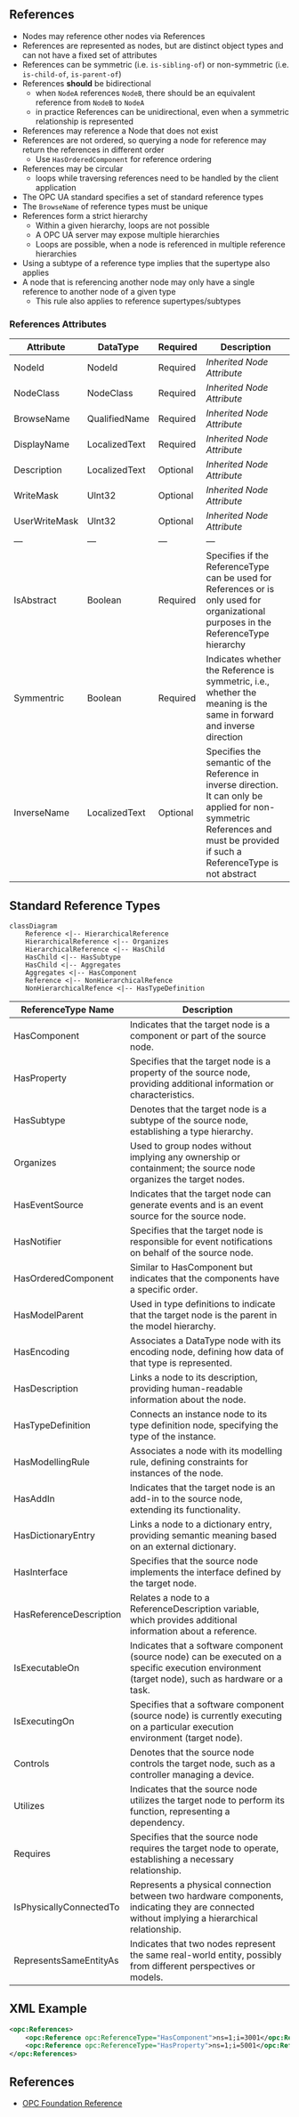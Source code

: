 ## References

- Nodes may reference other nodes via References
- References are represented as nodes, but are distinct object types and can not have a fixed set of attributes
- References can be symmetric (i.e. `is-sibling-of`) or non-symmetric (i.e. `is-child-of`, `is-parent-of`)
- References **should** be bidirectional
	- when `NodeA` references `NodeB`, there should be an equivalent reference from `NodeB` to `NodeA`
	- in practice References can be unidirectional, even when a symmetric relationship is represented
- References may reference a Node that does not exist
- References are not ordered, so querying a node for reference may return the references in different order
	- Use `HasOrderedComponent` for reference ordering
- References may be circular
	- loops while traversing references need to be handled by the client application
- The OPC UA standard specifies a set of standard reference types
- The `BrowseName` of reference types must be unique
- References form a strict hierarchy
	- Within a given hierarchy, loops are not possible
	- A OPC UA server may expose multiple hierarchies
	- Loops are possible, when a node is referenced in multiple reference hierarchies
- Using a subtype of a reference type implies that the supertype also applies
- A node that is referencing another node may only have a single reference to another node of a given type
	- This rule also applies to reference supertypes/subtypes

### References Attributes

| Attribute     | DataType      | Required | Description                                                                                                                                                                    |
| ------------- | ------------- | -------- | ------------------------------------------------------------------------------------------------------------------------------------------------------------------------------ |
| Nodeld        | Nodeld        | Required | *Inherited Node Attribute*                                                                                                                                                     |
| NodeClass     | NodeClass     | Required | *Inherited Node Attribute*                                                                                                                                                     |
| BrowseName    | QualifiedName | Required | *Inherited Node Attribute*                                                                                                                                                     |
| DisplayName   | LocalizedText | Required | *Inherited Node Attribute*                                                                                                                                                     |
| Description   | LocalizedText | Optional | *Inherited Node Attribute*                                                                                                                                                     |
| WriteMask     | Ulnt32        | Optional | *Inherited Node Attribute*                                                                                                                                                     |
| UserWriteMask | Ulnt32        | Optional | *Inherited Node Attribute*                                                                                                                                                     |
| &mdash;       | &mdash;       | &mdash;  | &mdash;                                                                                                                                                                        |
| IsAbstract    | Boolean       | Required | Specifies if the ReferenceType can be used for References or is only used for organizational purposes in the ReferenceType hierarchy                                           |
| Symmentric    | Boolean       | Required | Indicates whether the Reference is symmetric, i.e., whether the meaning is the same in forward and inverse direction                                                           |
| InverseName   | LocalizedText | Optional | Specifies the semantic of the Reference in inverse direction. It can only be applied for non-symmetric References and must be provided if such a ReferenceType is not abstract |

## Standard Reference Types

```mermaid
classDiagram
	Reference <|-- HierarchicalReference
	HierarchicalReference <|-- Organizes
	HierarchicalReference <|-- HasChild
	HasChild <|-- HasSubtype
	HasChild <|-- Aggregates
	Aggregates <|-- HasComponent
	Reference <|-- NonHierarchicalRefence
	NonHierarchicalRefence <|-- HasTypeDefinition 
```

| ReferenceType Name      | Description                                                                                                                                      |
| ----------------------- | ------------------------------------------------------------------------------------------------------------------------------------------------ |
| HasComponent            | Indicates that the target node is a component or part of the source node.                                                                        |
| HasProperty             | Specifies that the target node is a property of the source node, providing additional information or characteristics.                            |
| HasSubtype              | Denotes that the target node is a subtype of the source node, establishing a type hierarchy.                                                     |
| Organizes               | Used to group nodes without implying any ownership or containment; the source node organizes the target nodes.                                   |
| HasEventSource          | Indicates that the target node can generate events and is an event source for the source node.                                                   |
| HasNotifier             | Specifies that the target node is responsible for event notifications on behalf of the source node.                                              |
| HasOrderedComponent     | Similar to HasComponent but indicates that the components have a specific order.                                                                 |
| HasModelParent          | Used in type definitions to indicate that the target node is the parent in the model hierarchy.                                                  |
| HasEncoding             | Associates a DataType node with its encoding node, defining how data of that type is represented.                                                |
| HasDescription          | Links a node to its description, providing human-readable information about the node.                                                            |
| HasTypeDefinition       | Connects an instance node to its type definition node, specifying the type of the instance.                                                      |
| HasModellingRule        | Associates a node with its modelling rule, defining constraints for instances of the node.                                                       |
| HasAddIn                | Indicates that the target node is an add-in to the source node, extending its functionality.                                                     |
| HasDictionaryEntry      | Links a node to a dictionary entry, providing semantic meaning based on an external dictionary.                                                  |
| HasInterface            | Specifies that the source node implements the interface defined by the target node.                                                              |
| HasReferenceDescription | Relates a node to a ReferenceDescription variable, which provides additional information about a reference.                                      |
| IsExecutableOn          | Indicates that a software component (source node) can be executed on a specific execution environment (target node), such as hardware or a task. |
| IsExecutingOn           | Specifies that a software component (source node) is currently executing on a particular execution environment (target node).                    |
| Controls                | Denotes that the source node controls the target node, such as a controller managing a device.                                                   |
| Utilizes                | Indicates that the source node utilizes the target node to perform its function, representing a dependency.                                      |
| Requires                | Specifies that the source node requires the target node to operate, establishing a necessary relationship.                                       |
| IsPhysicallyConnectedTo | Represents a physical connection between two hardware components, indicating they are connected without implying a hierarchical relationship.    |
| RepresentsSameEntityAs  | Indicates that two nodes represent the same real-world entity, possibly from different perspectives or models.                                   |

## XML Example

```xml
<opc:References>
    <opc:Reference opc:ReferenceType="HasComponent">ns=1;i=3001</opc:Reference>
    <opc:Reference opc:ReferenceType="HasProperty">ns=1;i=5001</opc:Reference>
</opc:References>
```

## References

- [OPC Foundation Reference](https://reference.opcfoundation.org/Core/Part23/v105/docs/4)